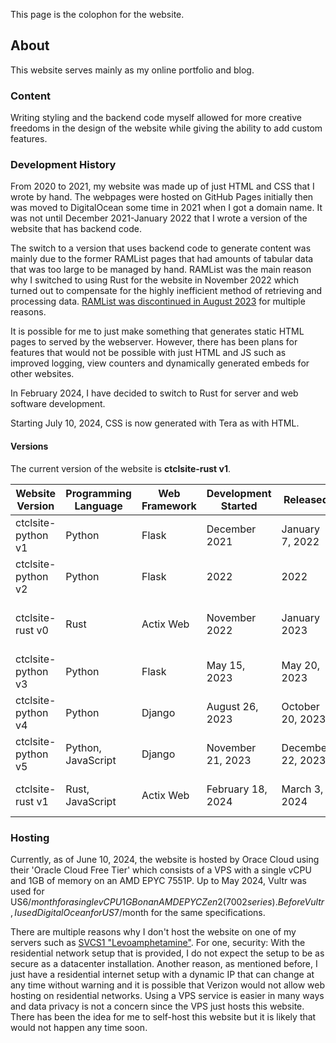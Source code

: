 This page is the colophon for the website.

## About
This website serves mainly as my online portfolio and blog. 

### Content
Writing styling and the backend code myself allowed for more creative freedoms in the design of the website while giving the ability to add custom features.

### Development History
From 2020 to 2021, my website was made up of just HTML and CSS that I wrote by hand. The webpages were hosted on GitHub Pages initially then was moved to DigitalOcean some time in 2021 when I got a domain name. It was not until December 2021-January 2022 that I wrote a version of the website that has backend code. 

The switch to a version that uses backend code to generate content was mainly due to the former RAMList pages that had amounts of tabular data that was too large to be managed by hand. RAMList was the main reason why I switched to using Rust for the website in November 2022 which turned out to compensate for the highly inefficient method of retrieving and processing data. [RAMList was discontinued in August 2023](../../blog/10/) for multiple reasons.

It is possible for me to just make something that generates static HTML pages to served by the webserver. However, there has been plans for features that would not be possible with just HTML and JS such as improved logging, view counters and dynamically generated embeds for other websites.

In February 2024, I have decided to switch to Rust for server and web software development.

Starting July 10, 2024, CSS is now generated with Tera as with HTML.

#### Versions
The current version of the website is **ctclsite-rust v1**.


| Website Version    | Programming Language | Web Framework | Development Started | Released          | Development System(s)                                                                                                         |
| ------------------ | -------------------- | ------------- | ------------------- | ----------------- | ----------------------------------------------------------------------------------------------------------------------------- |
| ctclsite-python v1 | Python               | Flask         | December 2021       | January 7, 2022   | [Polyethylene Terephthalate](../wbpc/#pc_pet)                                                                                 |
| ctclsite-python v2 | Python               | Flask         | 2022                | 2022              | [Polyethylene Terephthalate](../wbpc/#pc_pet)                                                                                 |
| ctclsite-rust v0   | Rust                 | Actix Web     | November 2022       | January 2023      | "Dichlorofluoromethane" (ThinkPad X240), [Polyethylene Terephthalate](../wbpc/#pc_pet)                                        |
| ctclsite-python v3 | Python               | Flask         | May 15, 2023        | May 20, 2023      | [Polybutylene Terephthalate](../wbpc/#pc_pbt)                                                                                 |
| ctclsite-python v4 | Python               | Django        | August 26, 2023     | October 20, 2023  | [Polybutylene Terephthalate](../wbpc/#pc_pbt)                                                                                 |
| ctclsite-python v5 | Python, JavaScript   | Django        | November 21, 2023   | December 22, 2023 | [Polybutylene Terephthalate](../wbpc/#pc_pbt)                                                                                 |
| ctclsite-rust v1   | Rust, JavaScript     | Actix Web     | February 18, 2024   | March 3, 2024     | [Polybutylene Terephthalate](../wbpc/#pc_pbt), [Polymethylmethacrylate](../wbpc/#pc_pmma)                                     |

### Hosting
Currently, as of June 10, 2024, the website is hosted by Orace Cloud using their 'Oracle Cloud Free Tier' which consists of a VPS with a single vCPU and 1GB of memory on an AMD EPYC 7551P. Up to May 2024, Vultr was used for US$6/month for a single vCPU 1GB on an AMD EPYC Zen 2 (7002 series). Before Vultr, I used DigitalOcean for US$7/month for the same specifications.

There are multiple reasons why I don't host the website on one of my servers such as [SVCS1 "Levoamphetamine"](../../projects/svcs/). For one, security: With the residential network setup that is provided, I do not expect the setup to be as secure as a datacenter installation. Another reason, as mentioned before, I just have a residential internet setup with a dynamic IP that can change at any time without warning and it is possible that Verizon would not allow web hosting on residential networks. Using a VPS service is easier in many ways and data privacy is not a concern since the VPS just hosts this website. There has been the idea for me to self-host this website but it is likely that would not happen any time soon.